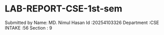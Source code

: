 # LAB-REPORT-CSE-1st-sem
Submitted by
Name: MD. Nimul Hasan
Id :20254103326
Department :CSE
INTAKE :56
Section : 9
